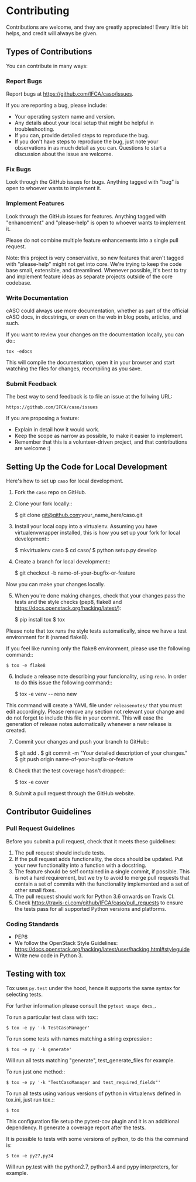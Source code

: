 # Contributing

Contributions are welcome, and they are greatly appreciated! Every
little bit helps, and credit will always be given.

## Types of Contributions

You can contribute in many ways:

### Report Bugs

Report bugs at https://github.com/IFCA/caso/issues.

If you are reporting a bug, please include:

* Your operating system name and version.
* Any details about your local setup that might be helpful in troubleshooting.
* If you can, provide detailed steps to reproduce the bug.
* If you don't have steps to reproduce the bug, just note your observations in
  as much detail as you can. Questions to start a discussion about the issue
  are welcome.

### Fix Bugs

Look through the GitHub issues for bugs. Anything tagged with "bug"
is open to whoever wants to implement it.

### Implement Features

Look through the GitHub issues for features. Anything tagged with "enhancement"
and "please-help" is open to whoever wants to implement it.

Please do not combine multiple feature enhancements into a single pull request.

Note: this project is very conservative, so new features that aren't tagged
with "please-help" might not get into core. We're trying to keep the code base
small, extensible, and streamlined. Whenever possible, it's best to try and
implement feature ideas as separate projects outside of the core codebase.

### Write Documentation

cASO could always use more documentation, whether as part of the official cASO
docs, in docstrings, or even on the web in blog posts, articles, and such.

If you want to review your changes on the documentation locally, you can do::

    tox -edocs

This will compile the documentation, open it in your browser and start
watching the files for changes, recompiling as you save.

### Submit Feedback

The best way to send feedback is to file an issue at the follwing URL:

    https://github.com/IFCA/caso/issues

If you are proposing a feature:

* Explain in detail how it would work.
* Keep the scope as narrow as possible, to make it easier to implement.
* Remember that this is a volunteer-driven project, and that contributions
  are welcome :)

## Setting Up the Code for Local Development

Here's how to set up `caso` for local development.

1. Fork the `caso` repo on GitHub.
2. Clone your fork locally::

    $ git clone git@github.com:your_name_here/caso.git

3. Install your local copy into a virtualenv. Assuming you have virtualenvwrapper installed, this is how you set up your fork for local development::

    $ mkvirtualenv caso
    $ cd caso/
    $ python setup.py develop

4. Create a branch for local development::

    $ git checkout -b name-of-your-bugfix-or-feature

Now you can make your changes locally.

5. When you're done making changes, check that your changes pass the tests and
   the style checks (pep8, flake8 and
   https://docs.openstack.org/hacking/latest/):

    $ pip install tox
    $ tox

Please note that tox runs the style tests automatically, since we have a test
environment for it (named flake8).

If you feel like running only the flake8 environment, please use the following
command::

    $ tox -e flake8

6. Include a release note describing your funcionality, using `reno`. In order
   to do this issue the following command::

    $ tox -e venv -- reno new <slug-for-release-notes>

This command will create a YAML file under `releasenotes/` that you must edit
accordingly. Please remove any section not relevant your change and do not
forget to include this file in your commit. This will ease the generation of
release notes automatically whenever a new release is created.

7. Commit your changes and push your branch to GitHub::

    $ git add .
    $ git commit -m "Your detailed description of your changes."
    $ git push origin name-of-your-bugfix-or-feature

8. Check that the test coverage hasn't dropped::

    $ tox -e cover

9. Submit a pull request through the GitHub website.


## Contributor Guidelines

### Pull Request Guidelines

Before you submit a pull request, check that it meets these guidelines:

1. The pull request should include tests.
2. If the pull request adds functionality, the docs should be updated. Put
   your new functionality into a function with a docstring.
3. The feature should be self contained in a single commit, if possible. This
   is not a hard requirement, but we try to avoid to merge pull requests that
   contain a set of commits with the functionality implemented and a set of
   other small fixes.
4. The pull request should work for Python 3.6 onwards on Travis CI.
5. Check https://travis-ci.com/github/IFCA/caso/pull_requests to ensure the tests pass
   for all supported Python versions and platforms.

### Coding Standards

* PEP8
* We follow the OpenStack Style Guidelines: https://docs.openstack.org/hacking/latest/user/hacking.html#styleguide
* Write new code in Python 3.

## Testing with tox

Tox uses `py.test` under the hood, hence it supports the same syntax for selecting tests.

For further information please consult the `pytest usage docs`_.

To run a particular test class with tox::

    $ tox -e py '-k TestCasoManager'

To run some tests with names matching a string expression::

    $ tox -e py '-k generate'

Will run all tests matching "generate", test_generate_files for example.

To run just one method::

    $ tox -e py '-k "TestCasoManager and test_required_fields"'

To run all tests using various versions of python in virtualenvs defined in tox.ini, just run tox.::

    $ tox

This configuration file setup the pytest-cov plugin and it is an additional
dependency. It generate a coverage report after the tests.

It is possible to tests with some versions of python, to do this the command
is:

    $ tox -e py27,py34

Will run py.test with the python2.7, python3.4 and pypy interpreters, for
example.
